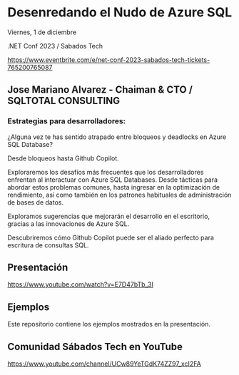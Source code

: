 # Desenredando el Nudo de Azure SQL

Viernes, 1 de diciembre

.NET Conf 2023 / Sabados Tech

https://www.eventbrite.com/e/net-conf-2023-sabados-tech-tickets-765200765087


## Jose Mariano Alvarez - Chaiman & CTO / SQLTOTAL CONSULTING

### Estrategias para desarrolladores:

¿Alguna vez te has sentido atrapado entre bloqueos y deadlocks en Azure SQL Database? 

 Desde bloqueos hasta Github Copilot. 

 Exploraremos los desafíos más frecuentes que los desarrolladores enfrentan al interactuar con Azure SQL Databases. Desde tácticas para abordar estos problemas comunes, hasta ingresar en la optimización de rendimiento, así como también en los patrones habituales de administración de bases de datos. 
 
 Exploramos sugerencias que mejorarán el desarrollo en el escritorio, gracias a las innovaciones de Azure SQL. 
 
 Descubriremos cómo Github Copilot puede ser el aliado perfecto para escritura de consultas SQL.

## Presentación
https://www.youtube.com/watch?v=E7D47bTb_3I


## Ejemplos
Este repositorio contiene los ejemplos mostrados en la presentación.


## Comunidad Sábados Tech en YouTube
https://www.youtube.com/channel/UCw89YeTGdK74ZZ97_xcI2FA
